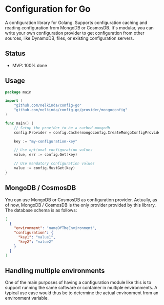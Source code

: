 # Configuration for Go

A configuration library for Golang.
Supports configuration caching and reading configuration from MongoDB or CosmosDB.
It's modular, you can write your own configuration provider to get configuration from other sources, like DynamoDB, files, or existing configuration servers.

## Status
- MVP: 100% done

## Usage

```go
package main

import (
	"github.com/nelkinda/config-go"
	"github.com/nelkinda/config-go/provider/mongoconfig"
)

func main() {
	// Setup the provider to be a cached mongodb
	config.Provider = config.Cache(mongoconfig.CreateMongoConfigProvider(&mongoconfig.Config{}))

	key := "my-configuration-key"

	// Use optional configuration values
	value, err := config.Get(key)

	// Use mandatory configuration values
	value := config.MustGet(key)
}
```

## MongoDB / CosmosDB
You can use MongoDB or CosmosDB as configuration provider.
Actually, as of now, MongoDB / CosmosDB is the only provider provided by this library.
The database schema is as follows:
```json
[
  {
    "environment": "nameOfTheEnvironment",
    "configuration": {
      "key1": "value1",
      "key2": "value2"
    }
  }
]
```

## Handling multiple environments
One of the main purposes of having a configuration module like this is to support running the same software or container in multiple environments.
A typical use case would thus be to determine the actual environment from an environment variable.
